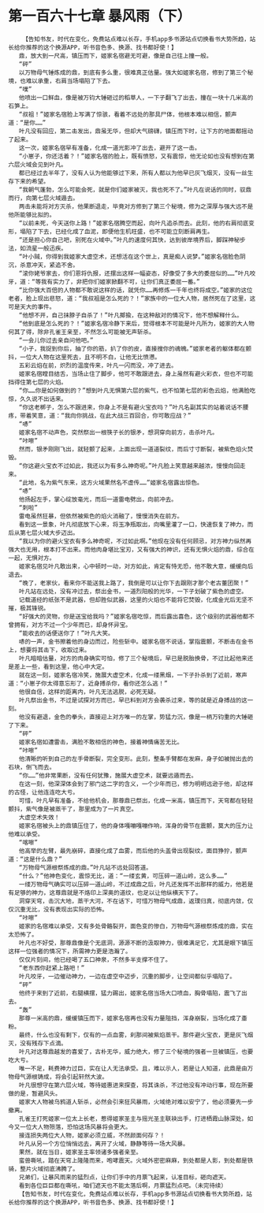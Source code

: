 # 第一百六十七章 暴风雨（下）
        【告知书友，时代在变化，免费站点难以长存，手机app多书源站点切换看书大势所趋，站长给你推荐的这个换源APP，听书音色多、换源、找书都好使！】
       鼎，放大到一尺高，镇压而下，姬家名宿避无可避，像是自己往上撞一般。
       “砰”
       以万物母气锤炼成的鼎，到底有多么重，很难真正估量。强大如姬家名宿，修到了第三个秘境，也难以承重，右肩当场塌陷了下去。
       “噗”
       他喷出一口鲜血，像是被万钧大锤砸过的稻草人，一下子翻飞了出去，撞在一块十几米高的石笋上。
       “叔祖！”姬家名宿脸上写满了惊骇，看着不远处的那具尸体，他根本难以相信，颤声道：“是你……”
       叶凡没有回应，第二击发出，鼎虽无华，但却大气磅礴，镇压而下时，让下方的地面都摇动了起来。
       这一次，姬家名宿早有准备，化成一道光影冲了出去，避开了这一击。
       “小崽子，你还活着？！”姬家名宿的脸上，既有愤怒，又有震惊，他无论如也没有想到在第六层火域会见到叶凡。
       都已经过去半年了，没有人认为他能够过下来，所有人都以为他早已灰飞烟灭，没有一丝生存下来的希望。
       “我朝气蓬勃，怎么可能会死，就是你们姬家被灭，我也死不了。”叶凡在说话的同时，驭鼎而行，向第七层火域遁去。
       两击未能将对方灭杀，他果断退走，毕竟对方修到了第三个秘境，修为之深厚与强大远不是他所能够比拟的。
       “以前未死，今天送你上路！”姬家名宿腾空而起，向叶凡追杀而去。此刻，他的右肩彻底变形，塌陷了下去，已经化成了血泥，即便他生机旺盛，也不可能立刻断肩再生。
       “还是担心你自己吧，别死在火域中。”叶凡的速度何其快，达到彼岸境界后，脚踩神秘步法，如流星一般迅疾。
       “叶小贼，你得到我姬家大虚空术，还想活在这个世上，真是痴人说梦。”姬家名宿脸色阴沉，杀意冲天，紧追不舍。
       “滚你姥爷家去，你们恩将仇报，还摆出这样一幅姿态，好像受了多大的委屈似的……”叶凡咬牙，道：“等我有实力了，非把你们姬家掀翻不可，让你们真正委屈一番。”
       “比你强大百倍的人物都不敢说这样的话，就凭你……再修炼一千年也终将成空。”姬家的这位老者，脸上现出悲怒，道：“我叔祖是怎么死的？！”家族中的一位大人物，居然死在了这里，这可是天大的事件。
       “他想不开，自己抹脖子自杀了！”叶凡揶揄，在这种敌对的情况下，他不想解释什么。
       “他到底是怎么死的？！”姬家名宿冷静下来后，觉得根本不可能是叶凡所为，姬家的大人物何其了得，除非孔雀王亲至，不然怎么可能被无声斩杀。
       “一会儿你过去亲自问他吧。”
       “小子，我捉到你后，抽了你的筋，扒了你的皮，直接搜你的魂魄。”姬家老者的躯体都在颤抖，一位大人物在这里死去，且不明不白，让他无比愤懑。
       五彩云焰在前，炽烈的温度传来，叶凡一闪而没，冲了进去。
       姬家名宿瞠目结舌，当场止住了脚步，他可不敢跟进去，身上虽然有避火彩衣，但也不可能挡得住第七层的火焰。
       “你……你是如何做到的？”想到叶凡无惧第六层的紫气，也不怕第七层的彩色云焰，他满脸吃惊，久久说不出话来。
       “你这老梆子，怎么不跟进来，你身上不是有避火宝衣吗？”叶凡名副其实的站着说话不腰疼，带着笑意，道：“我向你挑战，在此大战三百回合，你可敢应战？”
       “哧”
       姬家名宿不动声色，突然祭出一根筷子长的银矛，想洞穿向前方，击杀叶凡。
       “咔嚓”
       然而，银矛刚刚飞出，就轻颤了起来，上面出现一道道裂纹，而后寸寸断裂，被紫色焰火焚毁。
       “你这避火宝衣不过如此，我还以为有多么神奇呢。”叶凡脸上笑意越来越浓，慢慢向回走来。
       “此地，名为紫气东来，这方火域果然名不虚传……”姬家名宿露出惊色。
       “哧”
       他扬起左手，掌心绽放毫光，而后一道雷电劈出，向前冲去。
       “刺啦”
       雷电虽然狂暴，但依然被紫色的焰火消融了，慢慢消失在前方。
       看到这一景象，叶凡彻底放下心来，将玉净瓶取出，向嘴里灌了一口，快速恢复了神力，而后从第七层火域大步迈出。
       “我以为你的避火宝衣有多么神奇呢，不过如此啊。”他现在没有任何顾忌，对方神力纵然再强大也无用，根本打不出来。而他肉身堪比宝刃，又有强大的神识，还有无惧火焰的鼎，综合在一起，无惧对方。
       姬家名宿见叶凡敢出来，心中顿时一动，对方如此，肯定有恃无恐，他不敢大意，缓缓向后退去。
       “晚了，老家伙，看来你不能送我上路了，我倒是可以让你下去跟刚才那个老古董团聚！”
       叶凡站在远处，没有冲过去，祭出金书，一道烈阳般的光华，一下子划破了紫色的虚空。
       记载道经的纸张不是武器，但却胜似武器，这里的火焰也不能将它焚毁，化成金光后无坚不摧，极其锋锐。
       “好强大的灵物，你是送宝给我吗？”姬家名宿吃惊，而后露出喜色，这个级别的武器他都不曾拥有，对方不过一个少年而已，却身怀异宝。
       “能收去的话便送你了！”叶凡大笑。
       哧的一声，金书擦着他的身边而过，险些斩中。姬家名宿不说话，掌指震颤，不断击在金书上，想要将其击下，收取过来。
       叶凡暗暗估量，对方的肉身确实可怕，修了三个秘境后，早已是脱胎换骨，不过比起他来还是差上一些，看到这里，他心中大定。
       就在这一刻，姬家名宿冷笑，施展大虚空术，化成一缕黑烟，一下子扑杀到了近前，寒声道：“小崽子你太得意忘形了，近身搏杀你，看你还怎么逃！”
       他很自信，这样的距离内，叶凡无法逃脱，必死无疑。
       叶凡祭出金书，不过是试探对方而已，早已料到对方会袭杀过来，等的就是近身搏战的这一刻。
       他没有避退，金色的拳头，直接迎上对方唯一的左掌，势猛力沉，像是一柄万钧重的大锤砸了下来。
       “砰”
       姬家名宿如遭雷击，满脸不敢相信的神色，接着神情痛苦无比。
       “咔嚓”
       他清晰的听到自己的左手骨断裂，完全变形。此刻，整条手臂都在发麻，身子如被抛出去的石块，倒飞而去。
       “你……”他非常果断，没有任何犹豫，施展大虚空术，就要远遁而去。
       在这一刻，他深深体会到了邪门这二字的含义，一个少年而已，修为明明远逊于他，却这样的古怪，让他连连吃大亏。
       可惜，叶凡早有准备，不给他机会，那尊鼎已祭出，化成一米高，镇压而下，天穹都在轻轻颤抖，紫气像是被蒸干了，那里成为了一片真空。
       大虚空术失效！
       姬家名宿被头上的鼎镇压住了，他的身体嘎嘣嘎嘣作响，浑身的骨节在震颤，莫大的压力让他难以承受。
       “喀嚓”
       他高举的左臂，最先崩碎，直接化成了血雾，而后他的头盖骨出现裂纹，面目狰狞，颤声道：“这是什么鼎？”
       “万物母气源根祭炼成的鼎。”叶凡站不远处回答道。
       “什么？”他神色变化，震惊无比，道：“一缕玄黄，可压碎一道山岭，这么多……”
       一缕万物母气确实可以压碎一道山岭，不过成鼎之后，叶凡还发挥不出那样的威力，他若是有足够的神力，这尊鼎就是不烙印上深奥的道纹，也足以让他纵横天下了。
       洞穿天穹，击沉大地，蒸干大河，不在话下，可惜万物母气成鼎，返璞归真，彻底内敛，仅仅沉重无比，没有表现出实际的恐怖。
       “咔嚓”
       姬家的名宿难以承受，又有多处骨骼裂开，面色变的惨白，万物母气源根祭炼成的鼎，实在太恐怖了。
       叶凡也不好受，那尊鼎像是个无底洞，源源不断的汲取神力，很难满足它，尤其是眼下镇压这样一位强者的情况下，所需神力更是浩瀚了。
       仅仅片刻间，他已经喝了五口神泉，不然多半支撑不住了。
       “老东西你赶紧上路吧！”
       叶凡咬牙，一边催动神力，一边在虚空中迈步，沉重的脚步，让空间都似乎塌陷了。
       “砰”
       他终于来到了近前，右腿横摆，猛力踢出，姬家名宿当场大口喷血，胸骨塌陷，震飞了出去。
       “轰”
       那尊一米高的鼎，缓缓镇压而下，姬家名宿再也没有力量阻挡，浑身崩裂，当场化成了齑粉。
       最终，什么也没有剩下，仅有的一点血雾，刹那间被紫焰蒸干。那件避火宝衣，更是灰飞烟灭，没有残存下点滴。
       叶凡对这尊鼎越发的喜爱了，古朴无华，威力绝大，修了三个秘境的强者一旦被镇压，也要吃大亏。
       唯一不足，耗费神力过巨，实在让人无法承受。且，难以示人，若是让人知道，此鼎是由万物母气源根铸成，将会引起轩然大波。
       叶凡很想守在第六层火域，等待姬惠进来探查，将其诛杀，不过他没有冲动行事，现在所要做的是，暂避风头。
       姬家大人物被乌鸦道人斩杀，必然会引来狂风暴雨，火域绝对难以安宁了，他必须要先一步撤离。
       孔雀王打死姬家一位太上长老，惹得姬家圣主与摇光圣主联袂出手，打进栖霞山脉深处，如今又一位大人物殒落，恐怕这场风暴将会更大。
       接连损失两位大人物，姬家必须立威，不然颜面何存？！
       叶凡从另一个方位悄悄远去，离开了火域，静静等待一场大风暴。
       果然，就在当日，姬家圣主率领诸多强者亲至。
       蛮兽嘶吼，踏在天穹上隆隆而来，咆哮震天。火域外密密麻麻，到处都是人影，到处都是铁骑，整片火域彻底沸腾了。
       兄弟们，让暴风雨来的猛烈点，让你们手中的月票飞起来，认准目标，砸向遮天。
       看到各位巨巨都在嘶吼，咱们遮天也不能太落后啊，月票猛烈点吧。（未完待续）
       【告知书友，时代在变化，免费站点难以长存，手机app多书源站点切换看书大势所趋，站长给你推荐的这个换源APP，听书音色多、换源、找书都好使！】